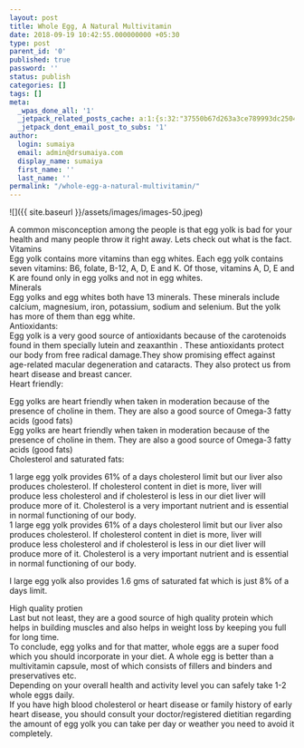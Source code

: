 ```yaml
---
layout: post
title: Whole Egg, A Natural Multivitamin
date: 2018-09-19 10:42:55.000000000 +05:30
type: post
parent_id: '0'
published: true
password: ''
status: publish
categories: []
tags: []
meta:
  _wpas_done_all: '1'
  _jetpack_related_posts_cache: a:1:{s:32:"37550b67d263a3ce789993dc25046c5f";a:2:{s:7:"expires";i:1592109154;s:7:"payload";a:6:{i:0;a:1:{s:2:"id";i:2086;}i:1;a:1:{s:2:"id";i:2088;}i:2;a:1:{s:2:"id";i:1967;}i:3;a:1:{s:2:"id";i:1971;}i:4;a:1:{s:2:"id";i:1769;}i:5;a:1:{s:2:"id";i:1783;}}}}
  _jetpack_dont_email_post_to_subs: '1'
author:
  login: sumaiya
  email: admin@drsumaiya.com
  display_name: sumaiya
  first_name: ''
  last_name: ''
permalink: "/whole-egg-a-natural-multivitamin/"
---
```

![]({{ site.baseurl }}/assets/images/images-50.jpeg)

A common misconception among the people is that egg yolk is bad for your health and many people throw it right away. Lets check out what is the fact.  
Vitamins  
Egg yolk contains more vitamins than egg whites. Each egg yolk contains seven vitamins: B6, folate, B-12, A, D, E and K. Of those, vitamins A, D, E and K are found only in egg yolks and not in egg whites.  
Minerals  
Egg yolks and egg whites both have 13 minerals. These minerals include calcium, magnesium, iron, potassium, sodium and selenium. But the yolk has more of them than egg white.  
Antioxidants:  
Egg yolk is a very good source of antioxidants because of the carotenoids found in them specially lutein and zeaxanthin . These antioxidants protect our body from free radical damage.They show promising effect against age-related macular degeneration and cataracts. They also protect us from heart disease and breast cancer.  
Heart friendly:

Egg yolks are heart friendly when taken in moderation because of the presence of choline in them. They are also a good source of Omega-3 fatty acids (good fats)  
Egg yolks are heart friendly when taken in moderation because of the presence of choline in them. They are also a good source of Omega-3 fatty acids (good fats)  
Cholesterol and saturated fats:

1 large egg yolk provides 61% of a days cholesterol limit but our liver also produces cholesterol. If cholesterol content in diet is more, liver will produce less cholesterol and if cholesterol is less in our diet liver will produce more of it. Cholesterol is a very important nutrient and is essential in normal functioning of our body.  
1 large egg yolk provides 61% of a days cholesterol limit but our liver also produces cholesterol. If cholesterol content in diet is more, liver will produce less cholesterol and if cholesterol is less in our diet liver will produce more of it. Cholesterol is a very important nutrient and is essential in normal functioning of our body.

I large egg yolk also provides 1.6 gms of saturated fat which is just 8% of a days limit.

High quality protien  
Last but not least, they are a good source of high quality protein which helps in building muscles and also helps in weight loss by keeping you full for long time.  
To conclude, egg yolks and for that matter, whole eggs are a super food which you should incorporate in your diet. A whole egg is better than a multivitamin capsule, most of which consists of fillers and binders and preservatives etc.  
Depending on your overall health and activity level you can safely take 1-2 whole eggs daily.  
If you have high blood cholesterol or heart disease or family history of early heart disease, you should consult your doctor/registered dietitian regarding the amount of egg yolk you can take per day or weather you need to avoid it completely.

